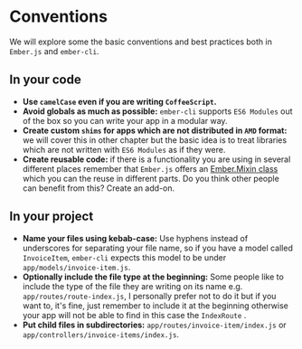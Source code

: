 # Conventions
We will explore some the basic conventions and best practices both in `Ember.js` and `ember-cli`.

## In your code
- **Use `camelCase` even if you are writing `CoffeeScript`.**
- **Avoid globals as much as possible:** `ember-cli` supports `ES6 Modules` out of the box so you can write your app in a modular way.
- **Create custom `shims` for apps which are not distributed in `AMD` format:** we will cover this in other chapter but the basic idea is to treat libraries which are not written with `ES6 Modules` as if they were.
- **Create reusable code:** if there is a functionality you are using in several different places remember that `Ember.js` offers an [Ember.Mixin class](http://emberjs.com/api/classes/Ember.Mixin.html) which you can the reuse in different parts. Do you think other people can benefit from this? Create an add-on.

## In your project
- **Name your files using kebab-case:** Use hyphens instead of underscores for separating your file name, so if you have a model called `InvoiceItem`, `ember-cli` expects this model to be under `app/models/invoice-item.js`.
- **Optionally include the file type at the beginning:** Some people like to include the type of the file they are writing on its name e.g. `app/routes/route-index.js`, I personally prefer not to do it but if you want to, it's fine, just remember to include it at the beginning otherwise your app will not be able to find in this case the `IndexRoute` .
- **Put child files in subdirectories:** `app/routes/invoice-item/index.js` or
`app/controllers/invoice-items/index.js`.
